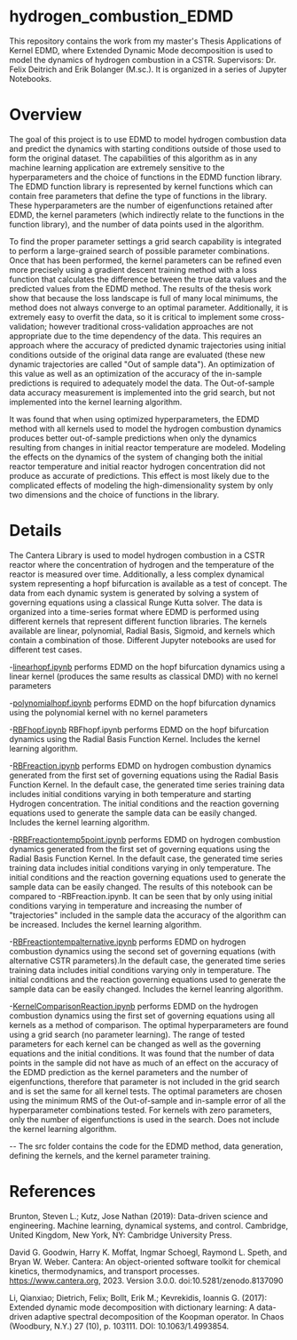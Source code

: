 # hydrogen_combustion_EDMD

This repository contains the work from my master's Thesis Applications of Kernel EDMD, where Extended Dynamic Mode decomposition is used to model the dynamics of hydrogen combustion in a CSTR. Supervisors: Dr. Felix Deitrich and Erik Bolanger (M.sc.). It is organized in a series of Jupyter Notebooks. 
# Overview

The goal of this project is to use  EDMD  to model hydrogen combustion data and predict the dynamics with starting conditions outside of those used to form the original dataset. The capabilities of this algorithm as in any machine learning application are extremely sensitive to the hyperparameters and the choice of functions in the EDMD function library. The EDMD function library is represented by kernel functions which can contain free parameters that define the type of functions in the library.  These hyperparameters are the number of eigenfunctions retained after EDMD, the kernel parameters (which indirectly relate to the functions in the function library), and the number of data points used in the algorithm. 

To find the proper parameter settings a grid search capability is integrated to perform a large-grained search of possible parameter combinations. Once that has been performed, the kernel parameters can be refined even more precisely using a gradient descent training method with a loss function that calculates the difference between the true data values and the predicted values from the EDMD method. The results of the thesis work show that because the loss landscape is full of many local minimums, the method does not always converge to an optimal parameter. Additionally, it is extremely easy to overfit the data, so it is critical to implement some cross-validation; however traditional cross-validation approaches are not appropriate due to the time dependency of the data. This requires an approach where the accuracy of predicted dynamic trajectories using initial conditions outside of the original data range are evaluated (these new dynamic trajectories are called "Out of sample data"). An optimization of this value as well as an optimization of the accuracy of the in-sample predictions is required to adequately model the data. The Out-of-sample data accuracy measurement is implemented into the grid search, but not implemented into the kernel learning algorithm. 

It was found that when using optimized hyperparameters, the EDMD method with all kernels used to model the hydrogen combustion dynamics produces better out-of-sample predictions when only the dynamics resulting from changes in initial reactor temperature are modeled. Modeling the effects on the dynamics of the system  of changing both the initial reactor temperature and initial reactor hydrogen concentration did not produce as accurate of predictions. This effect is most likely due to the complicated effects of modeling the high-dimensionality system by only two dimensions and the choice of functions in the library. 

# Details
The Cantera Library  is used to model hydrogen combustion in a CSTR reactor where the concentration of hydrogen and the temperature of the reactor is measured over time. Additionally, a less complex dynamical system representing a hopf bifurcation is available as a test of concept. The data from each dynamic system is generated by solving a system of governing equations using a classical Runge Kutta solver. The data is organized into a time-series format where EDMD is performed using different kernels that represent different function libraries. The kernels available are linear, polynomial, Radial Basis, Sigmoid, and kernels which contain a combination of those. Different Jupyter notebooks are used for different test cases. 

-[linearhopf.ipynb](linearhopf.ipynb)  performs EDMD on the hopf bifurcation dynamics using a linear kernel (produces the same results as classical DMD) with no kernel parameters

-[polynomialhopf.ipynb](polynomialhopf.ipynb) performs EDMD on the hopf bifurcation dynamics using the polynomial kernel with no kernel parameters

-[RBFhopf.ipynb](RBFhopf.ipynb) RBFhopf.ipynb performs EDMD on the hopf bifurcation dynamics using the Radial Basis Function Kernel. Includes the kernel learning algorithm. 

-[RBFreaction.ipynb](RBFreaction.ipynb) performs EDMD on hydrogen combustion dynamics generated from the first set of governing equations using the Radial Basis Function Kernel. In the default case, the generated time series training data includes initial conditions varying in both temperature and starting Hydrogen concentration. The initial conditions and the reaction governing equations used to generate the sample data can be easily changed. Includes the kernel learning algorithm.

-[RRBFreactiontemp5point.ipynb](RBFreactiontemp5point.ipynb) performs EDMD on hydrogen combustion dynamics generated from the first set of governing equations using the Radial Basis Function Kernel. In the default case, the generated time series training data includes initial conditions varying in only temperature. The initial conditions and the reaction governing equations used to generate the sample data can be easily changed. The results of this notebook can be compared to -RBFreaction.ipynb. It can be seen that by only using initial conditions varying in temperature and increasing the number of "trajectories" included in the sample data the accuracy of the algorithm can be increased. Includes the kernel learning algorithm.

-[RBFreactiontempalternative.ipynb](RBFreactiontempalternative.ipynb) performs EDMD on hydrogen combustion dynamics using the second set of governing equations (with alternative CSTR parameters).In the default case, the generated time series training data includes initial conditions varying only in temperature. The initial conditions and the reaction governing equations used to generate the sample data can be easily changed.  Includes the kernel leanring algorithm.

-[KernelComparisonReaction.ipynb](KernelComparisonReaction.ipynb) performs EDMD on the hydrogen combustion dynamics using the first set of governing equations using all kernels as a method of comparison. The optimal hyperparameters are found using a grid search (no parameter learning). The range of tested parameters for each kernel can be changed as well as the governing equations and the initial conditions. It was found that the number of data points in the sample did not have as much of an effect on the accuracy of the EDMD prediction as the kernel parameters and the number of eigenfunctions, therefore that parameter is not included in the grid search and is set the same for all kernel tests. The optimal parameters are chosen using the minimum RMS of the Out-of-sample and in-sample error of all the hyperparameter combinations tested. For kernels with zero parameters, only the number of eigenfunctions is used in the search. Does not include the kernel learning algorithm.

-- The src folder contains the code for the EDMD method, data generation, defining the kernels, and the kernel parameter training.

# References

Brunton, Steven L.; Kutz, Jose Nathan (2019): Data-driven science and engineering. Machine learning, dynamical systems, and control. Cambridge, United Kingdom, New York, NY: Cambridge University Press.

David G. Goodwin, Harry K. Moffat, Ingmar Schoegl, Raymond L. Speth, and Bryan W. Weber. Cantera: An object-oriented software toolkit for chemical kinetics, thermodynamics, and transport processes. https://www.cantera.org, 2023. Version 3.0.0. doi:10.5281/zenodo.8137090

Li, Qianxiao; Dietrich, Felix; Bollt, Erik M.; Kevrekidis, Ioannis G. (2017): Extended dynamic mode decomposition with dictionary learning: A data-driven adaptive spectral decomposition of the Koopman operator. In Chaos (Woodbury, N.Y.) 27 (10), p. 103111. DOI: 10.1063/1.4993854.

